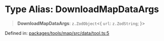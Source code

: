 # Type Alias: DownloadMapDataArgs

> **DownloadMapDataArgs**: `z.ZodObject`\<\{ `url`: `z.ZodString`; \}\>

Defined in: [packages/tools/map/src/data/tool.ts:5](https://github.com/GeoDaCenter/openassistant/blob/dc72d81a35cf8e46295657303846fbb4ad891993/packages/tools/map/src/data/tool.ts#L5)
